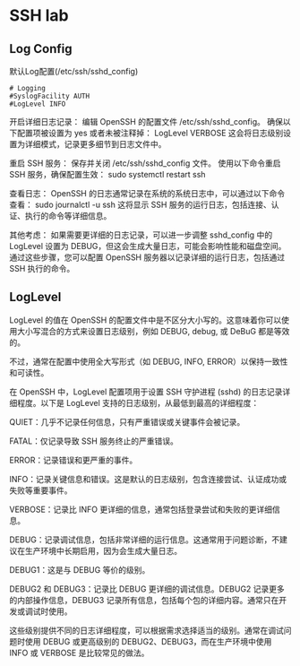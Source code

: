 # SSH lab

## Log Config

默认Log配置(/etc/ssh/sshd_config)

```
# Logging
#SyslogFacility AUTH
#LogLevel INFO
```

开启详细日志记录：
编辑 OpenSSH 的配置文件 /etc/ssh/sshd_config。
确保以下配置项被设置为 yes 或者未被注释掉：
LogLevel VERBOSE
这会将日志级别设置为详细模式，记录更多细节到日志文件中。

重启 SSH 服务：
保存并关闭 /etc/ssh/sshd_config 文件。
使用以下命令重启 SSH 服务，确保配置生效：
sudo systemctl restart ssh

查看日志：
OpenSSH 的日志通常记录在系统的系统日志中，可以通过以下命令查看：
sudo journalctl -u ssh
这将显示 SSH 服务的运行日志，包括连接、认证、执行的命令等详细信息。

其他考虑：
如果需要更详细的日志记录，可以进一步调整 sshd_config 中的 LogLevel 设置为 DEBUG，但这会生成大量日志，可能会影响性能和磁盘空间。
通过这些步骤，您可以配置 OpenSSH 服务器以记录详细的运行日志，包括通过 SSH 执行的命令。

## LogLevel

LogLevel 的值在 OpenSSH 的配置文件中是不区分大小写的。这意味着你可以使用大小写混合的方式来设置日志级别，例如 DEBUG, debug, 或 DeBuG 都是等效的。

不过，通常在配置中使用全大写形式（如 DEBUG, INFO, ERROR）以保持一致性和可读性。


在 OpenSSH 中，LogLevel 配置项用于设置 SSH 守护进程 (sshd) 的日志记录详细程度。以下是 LogLevel 支持的日志级别，从最低到最高的详细程度：

QUIET：几乎不记录任何信息，只有严重错误或关键事件会被记录。

FATAL：仅记录导致 SSH 服务终止的严重错误。

ERROR：记录错误和更严重的事件。

INFO：记录关键信息和错误。这是默认的日志级别，包含连接尝试、认证成功或失败等重要事件。

VERBOSE：记录比 INFO 更详细的信息，通常包括登录尝试和失败的更详细信息。

DEBUG：记录调试信息，包括非常详细的运行信息。这通常用于问题诊断，不建议在生产环境中长期启用，因为会生成大量日志。

DEBUG1：这是与 DEBUG 等价的级别。

DEBUG2 和 DEBUG3：记录比 DEBUG 更详细的调试信息。DEBUG2 记录更多的内部操作信息，DEBUG3 记录所有信息，包括每个包的详细内容。通常只在开发或调试时使用。

这些级别提供不同的日志详细程度，可以根据需求选择适当的级别。通常在调试问题时使用 DEBUG 或更高级别的 DEBUG2、DEBUG3，而在生产环境中使用 INFO 或 VERBOSE 是比较常见的做法。

